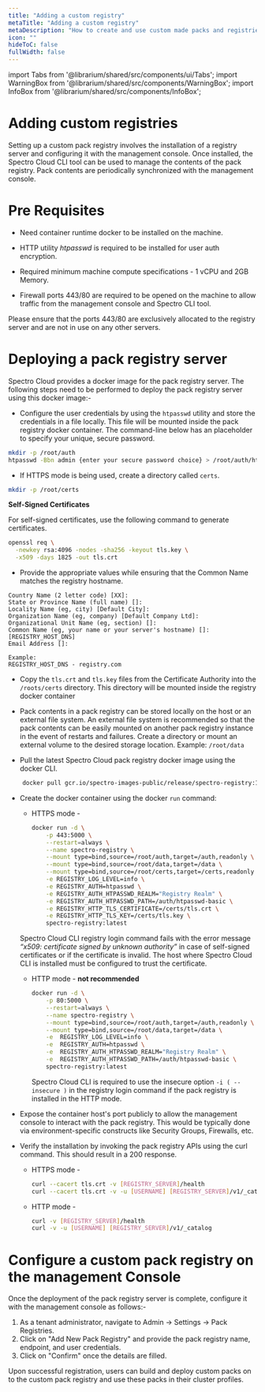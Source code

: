```yaml
---
title: "Adding a custom registry"
metaTitle: "Adding a custom registry"
metaDescription: "How to create and use custom made packs and registries in Spectro Cloud"
icon: ""
hideToC: false
fullWidth: false
---
```


import Tabs from '@librarium/shared/src/components/ui/Tabs';
import WarningBox from '@librarium/shared/src/components/WarningBox';
import InfoBox from '@librarium/shared/src/components/InfoBox';

# Adding custom registries

Setting up a custom pack registry involves the installation of a registry server and configuring it with the management console. Once installed, the Spectro Cloud CLI tool can be used to manage the contents of the pack registry. Pack contents are periodically synchronized with the management console.

# Pre Requisites

* Need container runtime docker to be installed on the machine.

* HTTP utility *htpasswd* is required to be installed for user auth encryption.

* Required minimum machine compute specifications - 1 vCPU and 2GB Memory.

* Firewall ports 443/80 are required to be opened on the machine to allow traffic from the management console and Spectro CLI tool.

<InfoBox>
Please ensure that the ports 443/80 are exclusively allocated to the registry server and are not in use on any other servers.
</InfoBox>

# Deploying a pack registry server

Spectro Cloud provides a docker image for the pack registry server. The following steps need to be performed to deploy the pack registry server using this docker image:-

* Configure the user credentials by using the `htpasswd` utility and store the credentials in a file locally. This file will be mounted inside the pack registry docker container.  The command-line below has an placeholder to specify your unique, secure password.

```bash
mkdir -p /root/auth
htpasswd -Bbn admin {enter your secure password choice} > /root/auth/htpasswd-basic
```

* If HTTPS mode is being used, create a directory called `certs`.

```bash
mkdir -p /root/certs
```

<InfoBox>

**Self-Signed Certificates**

For self-signed certificates, use the following command to generate certificates.

```bash
openssl req \
  -newkey rsa:4096 -nodes -sha256 -keyout tls.key \
  -x509 -days 1825 -out tls.crt
```

* Provide the appropriate values while ensuring that the Common Name matches the registry hostname.

```text
Country Name (2 letter code) [XX]:
State or Province Name (full name) []:
Locality Name (eg, city) [Default City]:
Organization Name (eg, company) [Default Company Ltd]:
Organizational Unit Name (eg, section) []:
Common Name (eg, your name or your server's hostname) []:[REGISTRY_HOST_DNS]
Email Address []:

Example:
REGISTRY_HOST_DNS - registry.com
```

</InfoBox>

* Copy the `tls.crt` and `tls.key` files from the Certificate Authority into the `/roots/certs` directory. This directory will be mounted inside the registry docker container

* Pack contents in a pack registry can be stored locally on the host or an external file system. An external file system is recommended so that the pack contents can be easily mounted on another pack registry instance in the event of restarts and failures. Create a directory or mount an external volume to the desired storage location. Example: `/root/data`

* Pull the latest Spectro Cloud pack registry docker image using the docker CLI.

```bash
    docker pull gcr.io/spectro-images-public/release/spectro-registry:1.7.0
```

* Create the docker container using the docker `run` command:
  
  * HTTPS mode -

    ```bash
    docker run -d \
        -p 443:5000 \
        --restart=always \
        --name spectro-registry \
        --mount type=bind,source=/root/auth,target=/auth,readonly \
        --mount type=bind,source=/root/data,target=/data \
        --mount type=bind,source=/root/certs,target=/certs,readonly \
        -e REGISTRY_LOG_LEVEL=info \
        -e REGISTRY_AUTH=htpasswd \
        -e REGISTRY_AUTH_HTPASSWD_REALM="Registry Realm" \
        -e REGISTRY_AUTH_HTPASSWD_PATH=/auth/htpasswd-basic \
        -e REGISTRY_HTTP_TLS_CERTIFICATE=/certs/tls.crt \
        -e REGISTRY_HTTP_TLS_KEY=/certs/tls.key \
        spectro-registry:latest
      ```

  <InfoBox>

  Spectro Cloud CLI registry login command fails with the error message *“x509: certificate signed by unknown authority”* in case of self-signed certificates or if the certificate is invalid. The host where Spectro Cloud CLI is installed must be configured to trust the certificate.
  </InfoBox>

  * HTTP mode - **not recommended**

    ```bash
    docker run -d \
        -p 80:5000 \
        --restart=always \
        --name spectro-registry \
        --mount type=bind,source=/root/auth,target=/auth,readonly \
        --mount type=bind,source=/root/data,target=/data \
        -e  REGISTRY_LOG_LEVEL=info \
        -e  REGISTRY_AUTH=htpasswd \
        -e  REGISTRY_AUTH_HTPASSWD_REALM="Registry Realm" \
        -e  REGISTRY_AUTH_HTPASSWD_PATH=/auth/htpasswd-basic \
        spectro-registry:latest
    ```

    <InfoBox>

    Spectro Cloud CLI is required to use the insecure option `-i ( --insecure )` in the registry login command if the pack registry is installed in the HTTP mode.
    
    </InfoBox>

* Expose the container host's port publicly to allow the management console to interact with the pack registry. This would be typically done via environment-specific constructs like Security Groups, Firewalls, etc.
* Verify the installation by invoking the pack registry APIs using the curl command. This should result in a 200 response.

  * HTTPS mode -

    ```bash
    curl --cacert tls.crt -v [REGISTRY_SERVER]/health
    curl --cacert tls.crt -v -u [USERNAME] [REGISTRY_SERVER]/v1/_catalog
    ```

  * HTTP mode -

    ```bash
    curl -v [REGISTRY_SERVER]/health
    curl -v -u [USERNAME] [REGISTRY_SERVER]/v1/_catalog
    ```

# Configure a custom pack registry on the management Console

Once the deployment of the pack registry server is complete, configure it with the management console as follows:-

1. As a tenant administrator, navigate to Admin -> Settings -> Pack Registries.
1. Click on "Add New Pack Registry" and provide the pack registry name, endpoint, and user credentials.
1. Click on "Confirm" once the details are filled.

Upon successful registration, users can build and deploy custom packs on to the custom pack registry and use these packs in their cluster profiles.
